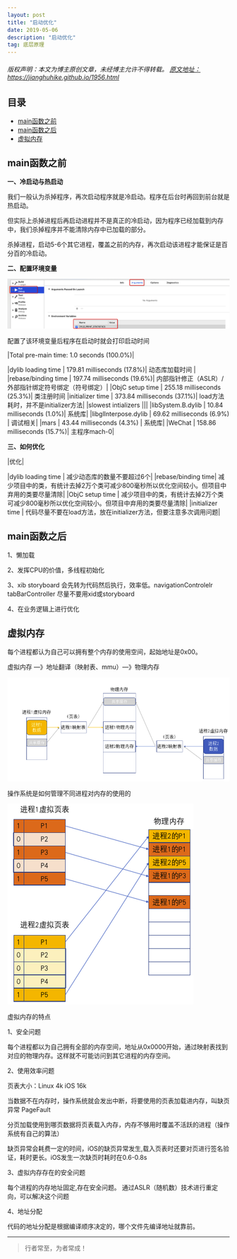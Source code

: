 ```yaml
---
layout: post
title: "启动优化"
date: 2019-05-06
description: "启动优化"
tag: 底层原理
---
```



<h6>
  版权声明：本文为博主原创文章，未经博主允许不得转载。
  <a target="_blank" href="https://jianghuhike.github.io/1956.html">
  原文地址：https://jianghuhike.github.io/1956.html 
  </a>
</h6>



## 目录
- [main函数之前](#content1)   
- [main函数之后](#content2)  
- [虚拟内存](#content3)   





<!-- ************************************************ -->
## <a id="content1"></a>main函数之前

**一、冷启动与热启动**

我们一般认为杀掉程序，再次启动程序就是冷启动。程序在后台时再回到前台就是热启动。

但实际上杀掉进程后再启动进程并不是真正的冷启动，因为程序已经加载到内存中，我们杀掉程序并不能清除内存中已加载的部分。

杀掉进程，启动5-6个其它进程，覆盖之前的内存，再次启动该进程才能保证是百分百的冷启动。


**二、配置环境变量**

<img src="/images/underlying/start1.png" alt="img">

配置了该环境变量后程序在启动时就会打印启动时间

|Total pre-main time: 1.0 seconds (100.0%)|

|dylib loading time	    | 179.81 milliseconds (17.8%)|	动态库加载时间  |
|rebase/binding time	    | 197.74 milliseconds (19.6%)|	内部指针修正（ASLR）/外部指针绑定符号绑定（符号绑定）|
|ObjC setup time		| 255.18 milliseconds (25.3%)|	类注册时间
|initializer time		| 373.84 milliseconds (37.1%)|	load方法耗时，并不是initializer方法|
|slowest intializers  |||
|libSystem.B.dylib 	|  10.84 milliseconds (1.0%)|		系统库|
|libglInterpose.dylib	|  69.62 milliseconds (6.9%)	|	调试相关|
|mars  | 43.44 milliseconds (4.3%)	|	系统库|
|WeChat	| 158.86 milliseconds (15.7%)|	主程序mach-0|





**三、如何优化**

|优化|

|dylib loading time |	减少动态库的数量不要超过6个|
|rebase/binding time|	减少项目中的类，有统计去掉2万个类可减少800毫秒所以优化空间较小。但项目中弃用的类要尽量清除|
|ObjC setup time	|	减少项目中的类，有统计去掉2万个类可减少800毫秒所以优化空间较小。但项目中弃用的类要尽量清除|
|initializer time	|	代码尽量不要在load方法，放在initializer方法，但要注意多次调用问题|



<!-- ************************************************ -->
## <a id="content2"></a>main函数之后

1、懒加载

2、发挥CPU的价值，多线程初始化

3、xib storyboard 会先转为代码然后执行，效率低。navigationControlelr tabBarController 尽量不要用xid或storyboard

4、在业务逻辑上进行优化

<!-- ************************************************ -->
## <a id="content3"></a>虚拟内存

每个进程都认为自己可以拥有整个内存的使用空间，起始地址是0x00。

虚拟内存 —》地址翻译（映射表、mmu）—》物理内存

<img src="/images/underlying/start2.png" alt="img">

操作系统是如何管理不同进程对内存的使用的

<img src="/images/underlying/start3.png" alt="img">


虚拟内存的特点

1、安全问题

每个进程都以为自己拥有全部的内存空间，地址从0x0000开始，通过映射表找到对应的物理内存。这样就不可能访问到其它进程的内存空间。


2、使用效率问题

页表大小：Linux 4k	iOS 16k

当数据不在内存时，操作系统就会发出中断，将要使用的页表加载进内存，叫缺页异常 PageFault

分页加载使用到哪页数据将页表载入内存，内存不够用时覆盖不活跃的进程（操作系统有自己的算法）

缺页异常会耗费一定的时间，iOS的缺页异常发生,载入页表时还要对页进行签名验证，耗时更长。iOS发生一次缺页时耗时在0.6-0.8s

3、虚拟内存存在的安全问题

每个进程的内存地址固定,存在安全问题。 通过ASLR（随机数）技术进行重定向，可以解决这个问题

4、地址分配

代码的地址分配是根据编译顺序决定的，哪个文件先编译地址就靠前。






----------
>  行者常至，为者常成！


